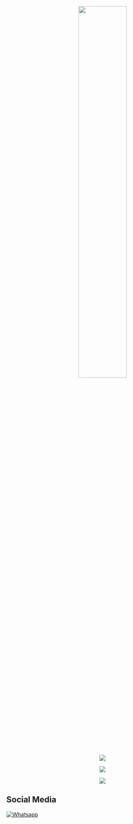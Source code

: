 <p align="center">
  <img src="https://c.tenor.com/p-tsA5hdz2cAAAAi/crying-cute-anime.gif" width="50%" />
</p> 

   <p align="center">
  <a href="https://github.com/FanDev404"><img src="https://github-readme-stats.vercel.app/api?username=FanDev404&theme=tokyonight&show_icons=true" /></a>
</p>

<p align="center">
  <a href="https://github.com/FanDev404"><img src="https://github-readme-streak-stats.herokuapp.com?user=FanDev404&theme=tokyonight&hide_border=false&properties=background&border=%239611C5FF" /><a>
</p>

<p align="center">
  <a href="https://github.com/FanDev404"><img src="https://github-readme-stats.vercel.app/api/top-langs?username=FanDev404&theme=tokyonight&layout=compact" /></a>
</p>

 
## Social Media
<a href="https://wa.me/62895623764600" target="_blank"><img src="https://img.shields.io/badge/Whatsapp-%808080.svg?&style=flat-square&logo=Whatsapp&logoColor=white" alt="Whatsapp"></a>
